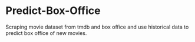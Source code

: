 # Predict-Box-Office
Scraping movie dataset from tmdb and box office and use historical data to predict box office of new movies.

